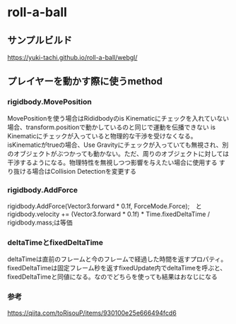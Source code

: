 # roll-a-ball

## サンプルビルド
https://yuki-tachi.github.io/roll-a-ball/webgl/

## プレイヤーを動かす際に使うmethod

### rigidbody.MovePosition
MovePositionを使う場合はRididbodyのis Kinematicにチェックを入れていない場合、transform.positionで動かしているのと同じで運動を伝播できない
is Kinematicにチェックが入っていると物理的な干渉を受けなくなる。
isKinematicがtrueの場合、Use Gravityにチェックが入っていても無視され、別のオブジェクトがぶつかっても動かない。ただ、周りのオブジェクトに対しては干渉するようになる。物理特性を無視しつつ影響を与えたい場合に使用する
すり抜ける場合はCollision Detectionを変更する

### rigidbody.AddForce
rigidbody.AddForce(Vector3.forward * 0.1f, ForceMode.Force);　と rigidbody.velocity += (Vector3.forward * 0.1f) * Time.fixedDeltaTime / rigidbody.mass;は等価

### deltaTimeとfixedDeltaTime
deltaTimeは直前のフレームと今のフレームで経過した時間を返すプロパティ。fixedDeltaTimeは固定フレーム秒を返すfixedUpdate内でdeltaTimeを呼ぶと、fixedDeltaTimeと同値になる。なのでどちらを使っても結果はおなじになる

### 参考
https://qiita.com/toRisouP/items/930100e25e666494fcd6
